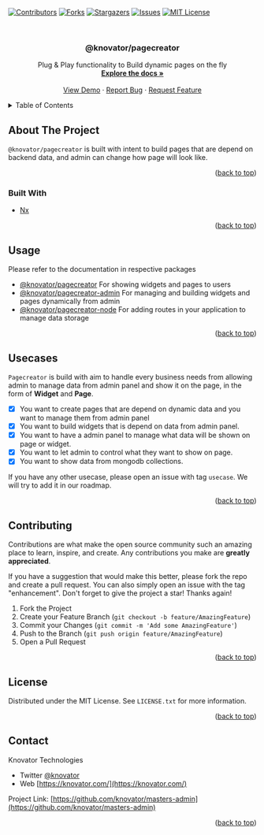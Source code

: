 <!-- Improved compatibility of back to top link: See: https://github.com/othneildrew/Best-README-Template/pull/73 -->
<a name="readme-top"></a>

[![Contributors][contributors-shield]][contributors-url]
[![Forks][forks-shield]][forks-url]
[![Stargazers][stars-shield]][stars-url]
[![Issues][issues-shield]][issues-url]
[![MIT License][license-shield]][license-url]

<!-- PROJECT LOGO -->
<br />
<div align="center">
  <!-- <a href="https://github.com/knovator/pagecreator">
    <img src="images/logo.png" alt="Logo" width="80" height="80">
  </a> -->

<h3 align="center">@knovator/pagecreator</h3>

  <p align="center">
    Plug & Play functionality to Build dynamic pages on the fly
    <br />
    <a href="https://github.com/knovator/pagecreator"><strong>Explore the docs »</strong></a>
    <br />
    <br />
    <a href="https://github.com/knovator/pagecreator">View Demo</a>
    ·
    <a href="https://github.com/knovator/pagecreator/issues">Report Bug</a>
    ·
    <a href="https://github.com/knovator/pagecreator/issues">Request Feature</a>
  </p>
</div>



<!-- TABLE OF CONTENTS -->
<details>
  <summary>Table of Contents</summary>
  <ol>
    <li>
      <a href="#about-the-project">About The Project</a>
      <ul>
        <li><a href="#built-with">Built With</a></li>
      </ul>
    </li>
    <li><a href="#usage">Usage</a></li>
    <li><a href="#usecases">Usecases</a></li>
    <li><a href="#contributing">Contributing</a></li>
    <li><a href="#license">License</a></li>
    <li><a href="#contact">Contact</a></li>
  </ol>
</details>


<!-- ABOUT THE PROJECT -->
## About The Project

`@knovator/pagecreator` is built with intent to build pages that are depend on backend data, and admin can change how page will look like.

<p align="right">(<a href="#readme-top">back to top</a>)</p>



### Built With

* [Nx](https://nx.dev/)

<p align="right">(<a href="#readme-top">back to top</a>)</p>

<!-- USAGE EXAMPLES -->
## Usage

Please refer to the documentation in respective packages
- [@knovator/pagecreator](https://github.com/knovator/pagecreator/tree/main/libs/user) For showing widgets and pages to users
- [@knovator/pagecreator-admin](https://github.com/knovator/pagecreator/tree/main/libs/admin) For managing and building widgets and pages dynamically from admin
- [@knovator/pagecreator-node](https://github.com/knovator/pagecreator/tree/main/libs/node) For adding routes in your application to manage data storage

<p align="right">(<a href="#readme-top">back to top</a>)</p>


## Usecases

`Pagecreator` is build with aim to handle every business needs from allowing admin to manage data from admin panel and show it on the page, in the form of **Widget** and **Page**.

- [x] You want to create pages that are depend on dynamic data and you want to manage them from admin panel
- [x] You want to build widgets that is depend on data from admin panel.
- [x] You want to have a admin panel to manage what data will be shown on page or widget.
- [x] You want to let admin to control what they want to show on page.
- [x] You want to show data from mongodb collections.

If you have any other usecase, please open an issue with tag `usecase`. We will try to add it in our roadmap.

<p align="right">(<a href="#readme-top">back to top</a>)</p>

<!-- CONTRIBUTING -->
## Contributing

Contributions are what make the open source community such an amazing place to learn, inspire, and create. Any contributions you make are **greatly appreciated**.

If you have a suggestion that would make this better, please fork the repo and create a pull request. You can also simply open an issue with the tag "enhancement".
Don't forget to give the project a star! Thanks again!

1. Fork the Project
2. Create your Feature Branch (`git checkout -b feature/AmazingFeature`)
3. Commit your Changes (`git commit -m 'Add some AmazingFeature'`)
4. Push to the Branch (`git push origin feature/AmazingFeature`)
5. Open a Pull Request

<p align="right">(<a href="#top">back to top</a>)</p>


<!-- LICENSE -->
## License

Distributed under the MIT License. See `LICENSE.txt` for more information.

<p align="right">(<a href="#top">back to top</a>)</p>


<!-- CONTACT -->
## Contact

Knovator Technologies
- Twitter [@knovator](https://twitter.com/knovator)
- Web [https://knovator.com/](https://knovator.com/)

Project Link: [https://github.com/knovator/masters-admin](https://github.com/knovator/masters-admin)

<p align="right">(<a href="#top">back to top</a>)</p>


<!-- MARKDOWN LINKS & IMAGES -->
<!-- https://www.markdownguide.org/basic-syntax/#reference-style-links -->
[contributors-shield]: https://img.shields.io/github/contributors/knovator/pagecreator.svg?style=for-the-badge
[contributors-url]: https://github.com/knovator/pagecreator/graphs/contributors
[forks-shield]: https://img.shields.io/github/forks/knovator/pagecreator.svg?style=for-the-badge
[forks-url]: https://github.com/knovator/pagecreator/network/members
[stars-shield]: https://img.shields.io/github/stars/knovator/pagecreator.svg?style=for-the-badge
[stars-url]: https://github.com/knovator/pagecreator/stargazers
[issues-shield]: https://img.shields.io/github/issues/knovator/pagecreator.svg?style=for-the-badge
[issues-url]: https://github.com/knovator/pagecreator/issues
[license-shield]: https://img.shields.io/github/license/knovator/pagecreator.svg?style=for-the-badge
[license-url]: https://github.com/knovator/pagecreator/blob/main/LICENSE.txt